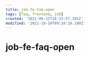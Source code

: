 ```yaml
---
title: job-fe-faq-open
tags: [faq, frontend, job]
created: '2021-09-22T16:33:57.391Z'
modified: '2021-10-10T09:18:18.190Z'
---
```


# job-fe-faq-open
